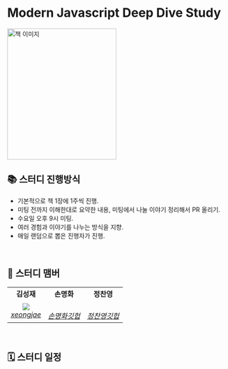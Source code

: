 # Modern Javascript Deep Dive Study
<img src="https://github.com/user-attachments/assets/fc233ccc-66ce-4903-a152-5ccfdf40c574" alt="책 이미지" width="250" height="300">
<br>

## 📚 스터디 진행방식
- 기본적으로 책 1장에 1주씩 진행.
- 미팅 전까지 이해한대로 요약한 내용, 미팅에서 나눌 이야기 정리해서 PR 올리기.
- 수요일 오후 9시 미팅.
- 여러 경험과 이야기를 나누는 방식을 지향.
- 매일 랜덤으로 뽑은 진행자가 진행.
<br>

## 🐥 스터디 맴버
<table>
    <tr align="center">
        <td><B>김성재<B></td>
        <td><B>손명화<B></td>
        <td><B>정찬영<B></td>
    </tr>
    <tr align="center">
        <td>
            <img src="https://avatars.githubusercontent.com/u/141702982?size=200">
            <br>
            <a href="https://github.com/xeongjae"><I>xeongjae</I></a>
        </td>
        <td>
            <br>
            <a href="https://github.com/xeongjae"><I>손명화깃헙</I></a>
        </td>
        <td>
            <br>
            <a href="https://github.com/xeongjae"><I>정찬영깃헙</I></a>
        </td>
    </tr>
</table>
<br>

## 🗓 스터디 일정

